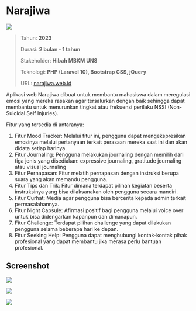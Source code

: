 # Narajiwa

![](/assets/proyek/2023-narajiwa/index.png)

> Tahun: **2023**
>
> Durasi: **2 bulan - 1 tahun**
>
> Stakeholder: **Hibah MBKM UNS**
>
> Teknologi: **PHP (Laravel 10), Bootstrap CSS, jQuery**
>
> URL: [narajiwa.web.id](https://narajiwa.web.id/)

Aplikasi web Narajiwa dibuat untuk membantu mahasiswa dalam meregulasi emosi yang mereka rasakan agar tersalurkan dengan baik sehingga dapat membantu untuk menurunkan tingkat atau frekuensi perilaku NSSI (Non-Suicidal Self Injuries).

Fitur yang tersedia di antaranya:

1. Fitur Mood Tracker: Melalui fitur ini, pengguna dapat mengekspresikan emosinya melalui pertanyaan terkait perasaan mereka saat ini dan akan didata setiap harinya.
2. Fitur Journaling: Pengguna melakukan journaling dengan memilih dari tiga jenis yang disediakan: expressive journaling, gratitude journaling atau visual journaling
3. Fitur Pernapasan: Fitur melatih pernapasan dengan instruksi berupa suara yang akan memandu pengguna.
4. Fitur Tips dan Trik: Fitur dimana terdapat pilihan kegiatan beserta instruksinya yang bisa dilaksanakan oleh pengguna secara mandiri.
5. Fitur Curhat: Media agar pengguna bisa bercerita kepada admin terkait permasalahannya. 
6. Fitur Night Capsule: Afirmasi positif bagi pengguna melalui voice over untuk bisa didengarkan kapanpun dan dimanapun.
7. Fitur Challenge: Terdapat pilihan challenge yang dapat dilakukan pengguna selama beberapa hari ke depan. 
8. Fitur Seeking Help: Pengguna dapat menghubungi kontak-kontak pihak profesional yang dapat membantu jika merasa perlu bantuan profesional.

## Screenshot

![](/assets/proyek/2023-narajiwa/checkin.png)

![](/assets/proyek/2023-narajiwa/pixels.png)

![](/assets/proyek/2023-narajiwa/journal.png)
